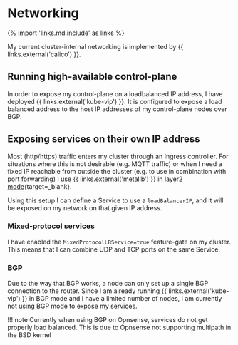 # Networking

{% import 'links.md.include' as links %}

My current cluster-internal networking is implemented by {{ links.external('calico') }}.

## Running high-available control-plane

In order to expose my control-plane on a loadbalanced IP address, I have deployed {{ links.external('kube-vip') }}.
It is configured to expose a load balanced address to the host IP addresses of my control-plane nodes over BGP.

## Exposing services on their own IP address

Most (http/https) traffic enters my cluster through an Ingress controller. For situations where this is not desirable (e.g. MQTT traffic) or when I need a fixed IP reachable from outside the cluster (e.g. to use in combination with port forwarding) I use {{ links.external('metallb') }} in [layer2 mode](https://metallb.universe.tf/concepts/layer2/){target=_blank}.

Using this setup I can define a Service to use a `loadBalancerIP`, and it will be exposed on my network on that given IP address.

### Mixed-protocol services

I have enabled the `MixedProtocolLBService=true` feature-gate on my cluster. This means that I can combine UDP and TCP ports on the same Service.

### BGP

Due to the way that BGP works, a node can only set up a single BGP connection to the router. Since I am already running {{ links.external('kube-vip') }} in BGP mode and I have a limited number of nodes, I am currently not using BGP mode to expose my services.

!!! note
    Currently when using BGP on Opnsense, services do not get properly load balanced. This is due to Opnsense not supporting multipath in the BSD kernel
